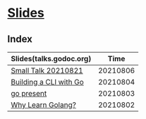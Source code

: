 # [Slides](https://github.com/jiweiyuan/slides)

## Index

| Slides(talks.godoc.org) | Time |
|---- | ---- |
|[Small Talk 20210821](https://go-talks.appspot.com/github.com/jiweiyuan/slides/xueyushu/20210806.slide) | 20210806 |
|[Building a CLI with Go](https://go-talks.appspot.com/github.com/jiweiyuan/slides/golang/building-a-cli-with-go.slide) | 20210804 |
|[go present](https://go-talks.appspot.com/github.com/jiweiyuan/slides/golang/go-present.slide) | 20210803 |
|[Why Learn Golang?](https://go-talks.appspot.com/github.com/jiweiyuan/slides/golang/why-learn-go.slide) | 20210802 |